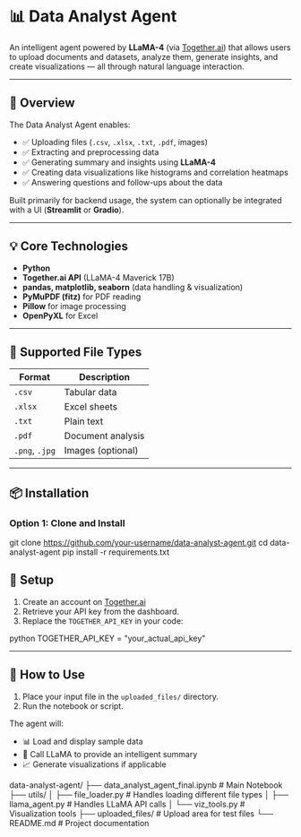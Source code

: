 # 📊 Data Analyst Agent

An intelligent agent powered by **LLaMA-4** (via [Together.ai](https://www.together.ai)) that allows users to upload documents and datasets, analyze them, generate insights, and create visualizations — all through natural language interaction.

---

## 🚀 Overview

The Data Analyst Agent enables:

- ✅ Uploading files (`.csv`, `.xlsx`, `.txt`, `.pdf`, images)
- ✅ Extracting and preprocessing data
- ✅ Generating summary and insights using **LLaMA-4**
- ✅ Creating data visualizations like histograms and correlation heatmaps
- ✅ Answering questions and follow-ups about the data

Built primarily for backend usage, the system can optionally be integrated with a UI (**Streamlit** or **Gradio**).

---

## 💡 Core Technologies

- **Python**
- **Together.ai API** (LLaMA-4 Maverick 17B)
- **pandas, matplotlib, seaborn** (data handling & visualization)
- **PyMuPDF (fitz)** for PDF reading
- **Pillow** for image processing
- **OpenPyXL** for Excel

---

## 📂 Supported File Types

| Format         | Description       |
|----------------|-------------------|
| `.csv`         | Tabular data      |
| `.xlsx`        | Excel sheets      |
| `.txt`         | Plain text        |
| `.pdf`         | Document analysis |
| `.png`, `.jpg` | Images (optional) |

---

## 📦 Installation

### Option 1: Clone and Install


git clone https://github.com/your-username/data-analyst-agent.git
cd data-analyst-agent
pip install -r requirements.txt
## 🔑 Setup

1. Create an account on [Together.ai](https://www.together.ai)
2. Retrieve your API key from the dashboard.
3. Replace the `TOGETHER_API_KEY` in your code:

python
TOGETHER_API_KEY = "your_actual_api_key"

---

## 🧪 How to Use

1. Place your input file in the `uploaded_files/` directory.
2. Run the notebook or script.

The agent will:

- 📊 Load and display sample data  
- 🧠 Call LLaMA to provide an intelligent summary  
- 📈 Generate visualizations if applicable  

data-analyst-agent/
├── data_analyst_agent_final.ipynb   # Main Notebook
├── utils/
│   ├── file_loader.py               # Handles loading different file types
│   ├── llama_agent.py               # Handles LLaMA API calls
│   └── viz_tools.py                 # Visualization tools
├── uploaded_files/                  # Upload area for test files
└── README.md                        # Project documentation
